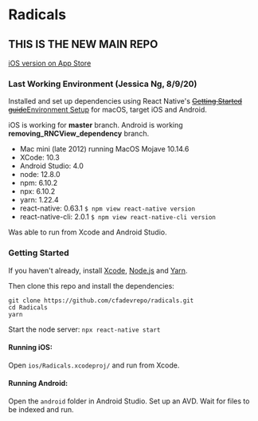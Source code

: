 # Radicals

## THIS IS THE NEW MAIN REPO 

[iOS version on App Store](https://apps.apple.com/us/app/chinese-radicals-%E4%B8%AD%E6%96%87%E9%83%A8%E9%A6%96/id1102982148)

### Last Working Environment (Jessica Ng, 8/9/20)

Installed and set up dependencies using React Native's ~~[Getting Started guide](https://facebook.github.io/react-native/docs/getting-started.html)~~[Environment Setup](https://reactnative.dev/docs/environment-setup) for macOS, target iOS and Android.

iOS is working for **master** branch. 
Android is working **removing_RNCView_dependency** branch. 

- Mac mini (late 2012) running MacOS Mojave 10.14.6 
- XCode: 10.3
- Android Studio: 4.0
- node: 12.8.0
- npm: 6.10.2
- npx: 6.10.2
- yarn: 1.22.4
- react-native: 0.63.1
```$ npm view react-native version```
- react-native-cli: 2.0.1
```$ npm view react-native-cli version```


Was able to run from Xcode and Android Studio.

### Getting Started

If you haven't already, install [Xcode](https://developer.apple.com/xcode/), [Node.js](https://nodejs.org/en/) and [Yarn](https://yarnpkg.com/en/).

Then clone this repo and install the dependencies:

```
git clone https://github.com/cfadevrepo/radicals.git
cd Radicals
yarn
```
Start the node server: 
`npx react-native start`

#### Running iOS:

Open `ios/Radicals.xcodeproj/` and run from Xcode.

#### Running Android:

Open the `android` folder in Android Studio. Set up an AVD. Wait for files to be indexed and run. 
